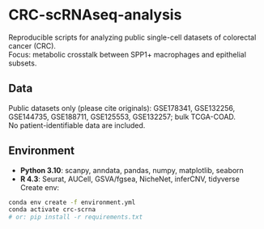 # CRC-scRNAseq-analysis

Reproducible scripts for analyzing public single-cell datasets of colorectal cancer (CRC).  
Focus: metabolic crosstalk between SPP1+ macrophages and epithelial subsets.

## Data
Public datasets only (please cite originals): GSE178341, GSE132256, GSE144735, GSE188711, GSE125553, GSE132257; bulk TCGA-COAD.  
No patient-identifiable data are included.

## Environment
- **Python 3.10**: scanpy, anndata, pandas, numpy, matplotlib, seaborn
- **R 4.3**: Seurat, AUCell, GSVA/fgsea, NicheNet, inferCNV, tidyverse
Create env:
```bash
conda env create -f environment.yml
conda activate crc-scrna
# or: pip install -r requirements.txt
